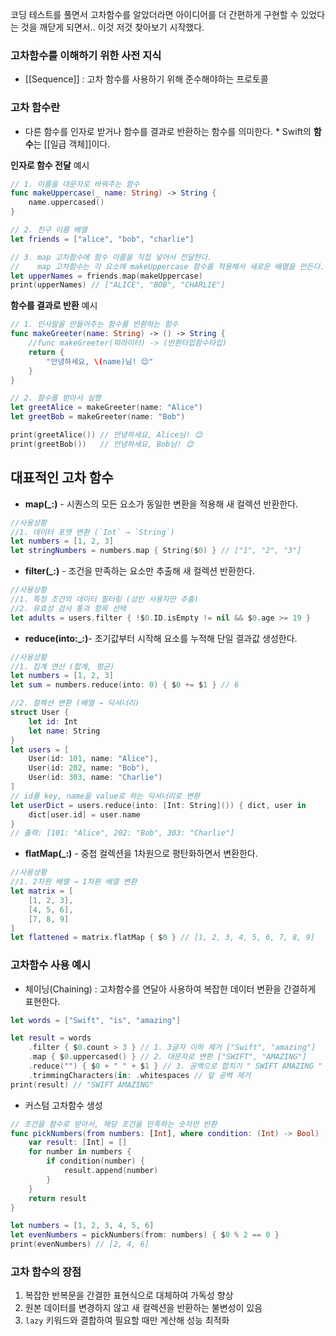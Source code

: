 코딩 테스트를 풀면서 고차함수를 알았더라면 아이디어를 더 간편하게 구현할 수 있었다는 것을 깨닫게 되면서.. 이것 저것 찾아보기 시작했다.
### 고차함수를 이해하기 위한 사전 지식
- [[Sequence]] : 고차 함수를 사용하기 위해 준수해야하는 프로토콜
### 고차 함수란
- 다른 함수를 인자로 받거나 함수를 결과로 반환하는 함수를 의미한다.
		\* Swift의 **함수**는 [[일급 객체]]이다.

**인자로 함수 전달** 예시
```swift
// 1. 이름을 대문자로 바꿔주는 함수
func makeUppercase(_ name: String) -> String {
    name.uppercased()
}

// 2. 친구 이름 배열
let friends = ["alice", "bob", "charlie"]

// 3. map 고차함수에 함수 이름을 직접 넣어서 전달한다.
//    map 고차함수는 각 요소에 makeUppercase 함수를 적용해서 새로운 배열을 만든다.
let upperNames = friends.map(makeUppercase)
print(upperNames) // ["ALICE", "BOB", "CHARLIE"]
```

**함수를 결과로 반환** 예시
```swift
// 1. 인사말을 만들어주는 함수를 반환하는 함수
func makeGreeter(name: String) -> () -> String {
	//func makeGreeter(파라미터) -> (반환타입함수타입)
    return {
        "안녕하세요, \(name)님! 😊"
    }
}

// 2. 함수를 받아서 실행
let greetAlice = makeGreeter(name: "Alice")
let greetBob = makeGreeter(name: "Bob")

print(greetAlice()) // 안녕하세요, Alice님! 😊
print(greetBob())   // 안녕하세요, Bob님! 😊
```

## 대표적인 고차 함수
- **map(\_:)** - 시퀀스의 모든 요소가 동일한 변환을 적용해 새 컬렉션 반환한다.
```swift
//사용상황
//1. 데이터 포맷 변환 (`Int` → `String`)
let numbers = [1, 2, 3]
let stringNumbers = numbers.map { String($0) } // ["1", "2", "3"]
```

- **filter(\_:)** - 조건을 만족하는 요소만 추출해 새 컬렉션 반환한다.
```swift
//사용상황
//1. 특정 조건의 데이터 필터링 (성인 사용자만 추출)
//2. 유효성 검사 통과 항목 선택
let adults = users.filter { !$0.ID.isEmpty != nil && $0.age >= 19 }
```

- **reduce(into:\_:)**- 초기값부터 시작해 요소를 누적해 단일 결과값 생성한다.
```swift
//사용상황
//1. 집계 연산 (합계, 평균)
let numbers = [1, 2, 3]
let sum = numbers.reduce(into: 0) { $0 += $1 } // 6

//2. 컬렉션 변환 (배열 → 딕셔너리)
struct User {
    let id: Int
    let name: String
}
let users = [
    User(id: 101, name: "Alice"),
    User(id: 202, name: "Bob"),
    User(id: 303, name: "Charlie")
]
// id를 key, name을 value로 하는 딕셔너리로 변환
let userDict = users.reduce(into: [Int: String]()) { dict, user in
    dict[user.id] = user.name
}
// 출력: [101: "Alice", 202: "Bob", 303: "Charlie"]
```

- **flatMap(\_:)** - 중첩 컬렉션을 1차원으로 평탄화하면서 변환한다.
```swift
//사용상황
//1. 2차원 배열 → 1차원 배열 변환
let matrix = [
    [1, 2, 3],
    [4, 5, 6],
    [7, 8, 9]
]
let flattened = matrix.flatMap { $0 } // [1, 2, 3, 4, 5, 6, 7, 8, 9]
```

### **고차함수 사용 예시**
- 체이닝(Chaining) : 고차함수를 연달아 사용하여 복잡한 데이터 변환을 간결하게 표현한다.
```swift
let words = ["Swift", "is", "amazing"]

let result = words
    .filter { $0.count > 3 } // 1. 3글자 이하 제거 ["Swift", "amazing"]
    .map { $0.uppercased() } // 2. 대문자로 변환 ["SWIFT", "AMAZING"]
    .reduce("") { $0 + " " + $1 } // 3. 공백으로 합치기 " SWIFT AMAZING "
    .trimmingCharacters(in: .whitespaces // 앞 공백 제거
print(result) // "SWIFT AMAZING"
```

- 커스텀 고차함수 생성
```swift
// 조건을 함수로 받아서, 해당 조건을 만족하는 숫자만 반환
func pickNumbers(from numbers: [Int], where condition: (Int) -> Bool) -> [Int] {
    var result: [Int] = []
    for number in numbers {
        if condition(number) {
            result.append(number)
        }
    }
    return result
}

let numbers = [1, 2, 3, 4, 5, 6]
let evenNumbers = pickNumbers(from: numbers) { $0 % 2 == 0 }
print(evenNumbers) // [2, 4, 6]
```

### **고차 함수의 장점**
1. 복잡한 반복문을 간결한 표현식으로 대체하여 가독성 향상
2. 원본 데이터를 변경하지 않고 새 컬렉션을 반환하는 불변성이 있음
3. `lazy` 키워드와 결합하여 필요할 때만 계산해 성능 최적화